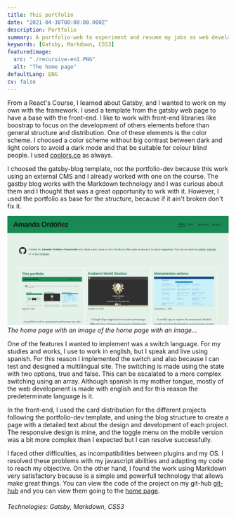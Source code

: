 ```yaml
---
title: This portfolio
date: "2021-04-30T08:00:00.000Z"
description: Portfolio
summary: A portfolio-web to experiment and resume my jobs as web developer using a gatsby template.
keywords: [Gatsby, Markdown, CSS3]
featuredimage:
  src: "./recursive-en1.PNG"
  alt: "The home page"
defaultLang: ENG
cv: false
---
```

From a React's Course, I learned about Gatsby, and I wanted to work on my own with the framework. I used a template from the gatsby web page to have a base with the front-end. I like to work with front-end libraries like boostrap to focus on the development of others elements before than general structure and distribution. One of these elements is the color scheme. I choosed a color scheme without big contrast between dark and light colors to avoid a dark mode and that be suitable for colour blind people. I used [coolors.co](https://coolors.co/) as always.

I choosed the gatsby-blog template, not the portfolio-dev because this work using an external CMS and I already worked with one on the course. The gastby blog works with the Markdown technology and I was curious about them and I thought that was a great opportunity to wrk with it. However, I used the portfolio as base for the structure, because if it ain't broken don't fix it.

![The home page](./recursive-en3.PNG)*The home page with an image of the home page with an image...*

One of the features I wanted to implement was a switch language. For my studies and works, I use to work in english, but I speak and live using spanish. For this reason I implemented the switch and also because I can test and designed a multilingual site. The switching is made using the state with two options, true and false. This can be escalated to a more complex switching using an array. Although spanish is my mother tongue, mostly of the web development is made with english and for this reason the predeterminate language is it.

In the front-end, I used the card distribution for the different projects following the portfolio-dev template, and using the blog structure to create a page with a detailed text about the design and development of each project. The responsive design is mine, and the toggle menu on the mobile version was a bit more complex than I expected but I can resolve successfully.

I faced other difficulties, as incompatibilities between plugins and my OS. I resolved these problems with my javascript abilities and adapting my code to reach my objective. On the other hand, I found the work using Markdown very satisfactory because is a simple and powerfull technology that allows make great things. You can view the code of the project on my git-hub [git-hub](https://github.com/Amanda-OC8/portfolio) and you can view them going to the [home page](/).

###### Technologies: Gatsby, Markdown, CSS3